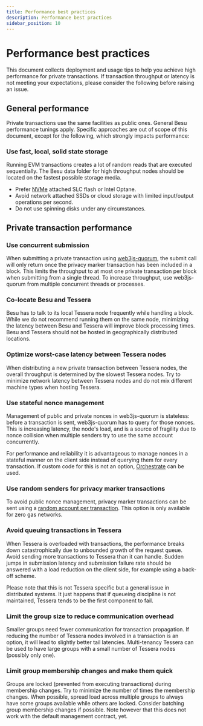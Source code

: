 ```yaml
---
title: Performance best practices
description: Performance best practices
sidebar_position: 10
---
```


# Performance best practices

This document collects deployment and usage tips to help you achieve high performance for private transactions. If transaction throughput or latency is not meeting your expectations, please consider the following before raising an issue.

## General performance

Private transactions use the same facilities as public ones. General Besu performance tunings apply. Specific approaches are out of scope of this document, except for the following, which strongly impacts performance:

### Use fast, local, solid state storage

Running EVM transactions creates a lot of random reads that are executed sequentially. The Besu data folder for high throughput nodes should be located on the fastest possible storage media.

- Prefer [NVMe](https://cloud.google.com/compute/docs/disks/local-ssd#performance) attached SLC flash or Intel Optane.
- Avoid network attached SSDs or cloud storage with limited input/output operations per second.
- Do not use spinning disks under any circumstances.

## Private transaction performance

### Use concurrent submission

When submitting a private transaction using [web3js-quorum](https://github.com/ConsenSys/web3js-quorum), the submit call will only return once the privacy marker transaction has been included in a block. This limits the throughput to at most one private transaction per block when submitting from a single thread. To increase throughput, use web3js-quorum from multiple concurrent threads or processes.

### Co-locate Besu and Tessera

Besu has to talk to its local Tessera node frequently while handling a block. While we do not recommend running them on the same node, minimizing the latency between Besu and Tessera will improve block processing times. Besu and Tessera should not be hosted in geographically distributed locations.

### Optimize worst-case latency between Tessera nodes

When distributing a new private transaction between Tessera nodes, the overall throughput is determined by the slowest Tessera nodes. Try to minimize network latency between Tessera nodes and do not mix different machine types when hosting Tessera.

### Use stateful nonce management

Management of public and private nonces in web3js-quorum is stateless: before a transaction is sent, web3js-quorum has to query for those nonces. This is increasing latency, the node's load, and is a source of fragility due to nonce collision when multiple senders try to use the same account concurrently.

For performance and reliability it is advantageous to manage nonces in a stateful manner on the client side instead of querying them for every transaction. If custom code for this is not an option, [Orchestrate](https://consensys.net/codefi/orchestrate/) can be used.

### Use random senders for privacy marker transactions

To avoid public nonce management, privacy marker transactions can be sent using a [random account per transaction](https://besu.hyperledger.org/en/stable/Reference/CLI/CLI-Syntax/#privacy-marker-transaction-signing-key-file). This option is only available for zero gas networks.

### Avoid queuing transactions in Tessera

When Tessera is overloaded with transactions, the performance breaks down catastrophically due to unbounded growth of the request queue. Avoid sending more transactions to Tessera than it can handle. Sudden jumps in submission latency and submission failure rate should be answered with a load reduction on the client side, for example using a back-off scheme.

Please note that this is not Tessera specific but a general issue in distributed systems. It just happens that if queueing discipline is not maintained, Tessera tends to be the first component to fail.

### Limit the group size to reduce communication overhead

Smaller groups need fewer communication for transaction propagation. If reducing the number of Tessera nodes involved in a transaction is an option, it will lead to slightly better tail latencies. Multi-tenancy Tessera can be used to have large groups with a small number of Tessera nodes (possibly only one).

### Limit group membership changes and make them quick

Groups are locked (prevented from executing transactions) during membership changes. Try to minimize the number of times the membership changes. When possible, spread load across multiple groups to always have some groups available while others are locked. Consider batching group membership changes if possible. Note however that this does not work with the default management contract, yet.
